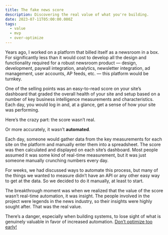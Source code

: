 ```yaml
---
title: The fake news score
description: Discovering the real value of what you're building.
date: 2023-07-11T05:00:00.000Z
tags:
  - value
  - mvp
  - over-optimize
---
```


Years ago, I worked on a platform that billed itself as a newsroom in a box. For significantly less than it would cost to develop all the design and functionality required for a robust newsroom product — design, development, paywall integration, analytics, newsletter integration, ad management, user accounts, AP feeds, etc. — this platform would be turnkey.

One of the selling points was an easy-to-read score on your site’s dashboard that graded the overall health of your site and setup based on a number of key business intelligence measurements and characteristics. Each day, you would log in and, at a glance, get a sense of how your site was performing.

Here’s the crazy part: the score wasn’t real. 

Or more accurately, it wasn’t **automated**.

Each day, someone would gather data from the key measurements for each site on the platform and manually enter them into a spreadsheet. The score was then calculated and displayed on each site’s dashboard. Most people assumed it was some kind of real-time measurement, but it was just someone manually crunching numbers every day.

For weeks, we had discussed ways to automate this process, but many of the things we wanted to measure didn’t have an API or any other easy way to get at the data. So we decided to do it manually, at least to start.

The breakthrough moment was when we realized that the value of the score wasn’t real-time automation, it was insight. The people involved in the project were legends in the news industry, so their insights were highly sought after. That was the real value. 

There’s a danger, especially when building systems, to lose sight of what is genuinely valuable in favor of increased automation. [Don’t optimize too early!](https://practicaldesignsystems.com/daily/beware-premature-optimization/)